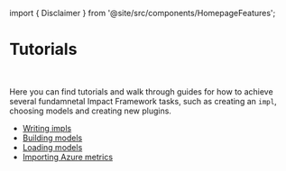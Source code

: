 import { Disclaimer } from '@site/src/components/HomepageFeatures';

# Tutorials

<Disclaimer />
<br />

Here you can find tutorials and walk through guides for how to achieve several fundamnetal Impact Framework tasks, such as creating an `impl`, choosing models and creating new plugins.

* [Writing impls](./how-to-write-impls.md)
* [Building models](./how-to-build-models.md)
* [Loading models](./how-to-import-models.md)
* [Importing Azure metrics](./how-to-use-azure-vm.md)
